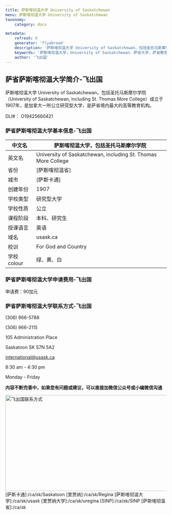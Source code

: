 ```yaml
---
title: 萨斯喀彻温大学 University of Saskatchewan
menu: 萨斯喀彻温大学 University of Saskatchewan
taxonomy:
    category: docs

metadata:
    refresh: 0
    generator: 'flyabroad'
    description: '萨斯喀彻温大学 University of Saskatchewan，包括圣托马斯摩尔学院（University of Saskatchewan, including St. Thomas More College）成立于1907年，是加拿大一所公立研究型大学，是萨省境内最大的高等教育机构。'
    keywords: '萨斯喀彻温大学，University of Saskatchewan，萨省大学，萨省教育'
    author: '飞出国'
---
```

## 萨省萨斯喀彻温大学简介-飞出国

萨斯喀彻温大学 University of Saskatchewan，包括圣托马斯摩尔学院（University of Saskatchewan, including St. Thomas More College）成立于1907年，是加拿大一所公立研究型大学，是萨省境内最大的高等教育机构。

DLI#： O19425660421 

### 萨省萨斯喀彻温大学基本信息-飞出国

中文名 | 萨斯喀彻温大学，包括圣托马斯摩尔学院
----|-------------------
英文名 |  University of Saskatchewan, including St. Thomas More College
省份 | [萨斯喀彻温省]
城市| [萨斯卡通]
创建年份| 1907
学校类型 | 研究型大学
学校性质 | 公立
课程阶段 | 本科、研究生
授课语言 | 英语
域名 | usask.ca 
校训 | For God and Country 
学校colour | 绿、黄、白

### 萨省萨斯喀彻温大学申请费用-飞出国

申请费：90加元

### 萨省萨斯喀彻温大学联系方式-飞出国

(306) 966-5788

(306) 966-2115

105 Administration Place

Saskatoon SK S7N 5A2

international@usask.ca

8:30 am - 4:30 pm

Monday - Friday

**内容不断完善中，如果您有问题或建议，可以直接加微信公众号或小编微信沟通**

<img src="http://wx1.sinaimg.cn/mw1024/892c310fly1fgkvndf1s9j20p008d0v3.jpg" width = "900" height = "300" alt="飞出国联系方式" align=center />
[萨斯卡通]:/ca/sk/Saskatoon
[里贾纳]:/ca/sk/Regina
[萨斯喀彻温大学]:/ca/sk/usask
[里贾纳大学]:/ca/sk/uregina
[SINP]:/ca/sk/SINP
[萨斯喀彻温省]:/ca/sk